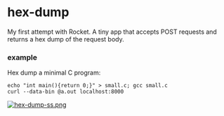# hex-dump

My first attempt with Rocket. A tiny app that accepts POST requests and returns a hex dump of the request body.

### example

Hex dump a minimal C program:  
```
echo "int main(){return 0;}" > small.c; gcc small.c  
curl --data-bin @a.out localhost:8000  
```
[![hex-dump-ss.png](https://i.postimg.cc/13zrcT8R/hex-dump-ss.png)](https://postimg.cc/N5WXQd8Z)
